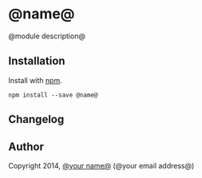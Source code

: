 # @name@

@module description@

## Installation

Install with [npm](https://npmjs.org/package/@name@).

    npm install --save @name@

## Changelog

## Author

Copyright 2014, [@your name@](http://) (@your email address@)

